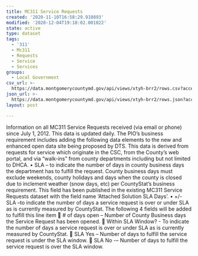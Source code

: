 ```yaml
---
title: MC311 Service Requests
created: '2020-11-10T16:58:29.910893'
modified: '2020-12-04T19:18:02.001022'
state: active
type: dataset
tags:
  - '311'
  - Mc311
  - Requests
  - Service
  - Services
groups:
  - Local Government
csv_url: >-
  https://data.montgomerycountymd.gov/api/views/xtyh-brr2/rows.csv?accessType=DOWNLOAD
json_url: >-
  https://data.montgomerycountymd.gov/api/views/xtyh-brr2/rows.json?accessType=DOWNLOAD
layout: post

---
```

Information on all MC311 Service Requests received (via email or phone) since July 1, 2012.  This data is updated daily.
The PIO’s business requirement includes adding the following data elements to the new and enhanced open data site being proposed by DTS.  This data is derived from requests for service which originate in the CSC, from the County’s web portal, and via “walk-ins” from county departments including but not limited to DHCA.
•	SLA – to indicate the number of days in county business days the department has to fulfill the request.  County business days must exclude weekends, county holidays and days when the county is closed due to inclement weather (snow days, etc) per CountyStat’s business requirement.  This field has been published in the existing MC311 Service Requests dataset with the field name ‘Attached Solution SLA Days’.
•	+/- SLA –to indicate the number of days a service request is over or under SLA as is currently measured by CountyStat. The following 4 fields will be added to fulfill this line item
	# of days open – Number of County Business days the Service Request has been opened.
	Within SLA Window? - To indicate the number of days a service request is over or under SLA as is currently measured by CountyStat.
	SLA Yes – Number of days to fulfill the service request  is under the SLA window.
	SLA No -– Number of days to fulfill the service request  is over the SLA window.

